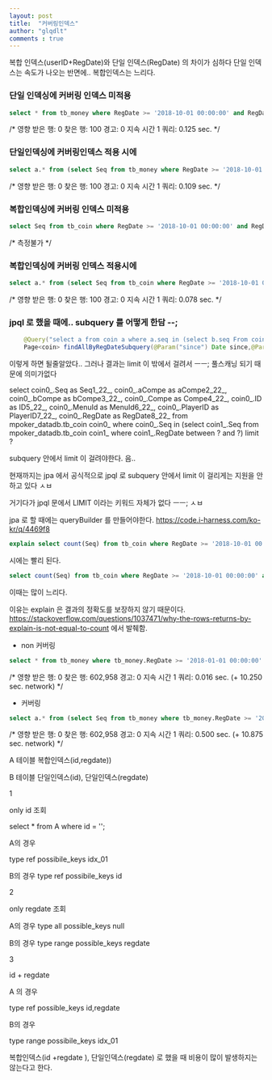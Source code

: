 ```yaml
---
layout: post
title:  "커버링인덱스"
author: "glqdlt"
comments : true
---
```



복합 인덱스(userID+RegDate)와 단일 인덱스(RegDate) 의 차이가 심하다
단일 인덱스는 속도가 나오는 반면에.. 복합인덱스는 느리다. 

### 단일 인덱싱에 커버링 인덱스 미적용

```sql
select * from tb_money where RegDate >= '2018-10-01 00:00:00' and RegDate <= '2018-10-02 00:00:00' limit 100
```
/* 영향 받은 행: 0  찾은 행: 100  경고: 0  지속 시간 1 쿼리: 0.125 sec. */


### 단일인덱싱에 커버링인덱스 적용 시에

```sql
select a.* from (select Seq from tb_money where RegDate >= '2018-10-01 00:00:00' and RegDate <= '2018-10-02 00:00:00' limit 100) b join tb_money a on b.Seq = a.Seq
```

/* 영향 받은 행: 0  찾은 행: 100  경고: 0  지속 시간 1 쿼리: 0.109 sec. */



### 복합인덱싱에 커버링 인덱스 미적용
```sql
select Seq from tb_coin where RegDate >= '2018-10-01 00:00:00' and RegDate <= '2018-10-02 00:00:00' limit 100
```
/* 측정불가 */

### 복합인덱싱에 커버링 인덱스 적용시에

```sql
select a.* from (select Seq from tb_coin where RegDate >= '2018-10-01 00:00:00' and RegDate <= '2018-10-02 00:00:00' limit 100) b join tb_coin a on b.Seq = a.Seq
```

/* 영향 받은 행: 0  찾은 행: 100  경고: 0  지속 시간 1 쿼리: 0.078 sec. */



### jpql 로 했을 때에.. subquery 를 어떻게 한담 --;
```java
    @Query("select a from coin a where a.seq in (select b.seq From coin b where b.regDate between :since and :until)")
    Page<coin> findAllByRegDateSubquery(@Param("since") Date since,@Param("until") Date until, Pageable page);
```
이렇게 하면 될줄알았다..
그러나 결과는 limit 이 밖에서 걸려서 ㅡㅡ; 풀스캐닝 되기 때문에 의미가없다

select coin0_.Seq as Seq1_22_, coin0_.aCompe as aCompe2_22_, coin0_.bCompe as bCompe3_22_, coin0_.Compe as Compe4_22_, coin0_.ID as ID5_22_, coin0_.MenuId as MenuId6_22_, coin0_.PlayerID as PlayerID7_22_, coin0_.RegDate as RegDate8_22_ from mpoker_datadb.tb_coin coin0_ where coin0_.Seq in (select coin1_.Seq from mpoker_datadb.tb_coin coin1_ where coin1_.RegDate between ? and ?) limit ?



subquery 안에서 limit 이 걸려야한다. 음..

현재까지는 jpa 에서 공식적으로 jpql 로 subquery 안에서 limit 이 걸리게는 지원을 안하고 있다 ㅅㅂ

거기다가 jpql 문에서 LIMIT 이라는 키워드 자체가 없다 ㅡㅡ; ㅅㅂ


jpa 로 할 때에는 queryBuilder 를 만들어야한다.
https://code.i-harness.com/ko-kr/q/4469f8

```sql
explain select count(Seq) from tb_coin where RegDate >= '2018-10-01 00:00:00' and RegDate <= '2018-10-03 00:00:00'
```
시에는 빨리 된다.

```sql
select count(Seq) from tb_coin where RegDate >= '2018-10-01 00:00:00' and RegDate <= '2018-10-03 00:00:00'
```
이때는 많이 느리다.

이유는 explain 은 결과의 정확도를 보장하지 않기 때문이다.
https://stackoverflow.com/questions/1037471/why-the-rows-returns-by-explain-is-not-equal-to-count
에서 발췌함.


+ non 커버링

```sql
select * from tb_money where tb_money.RegDate >= '2018-01-01 00:00:00' and tb_money.RegDate < '2018-01-02 00:00:00'
```
/* 영향 받은 행: 0  찾은 행: 602,958  경고: 0  지속 시간 1 쿼리: 0.016 sec. (+ 10.250 sec. network) */


+ 커버링

```sql
select a.* from (select Seq from tb_money where tb_money.RegDate >= '2018-01-01 00:00:00' and tb_money.RegDate < '2018-01-02 00:00:00') b join tb_money a where a.Seq = b.Seq
```
/* 영향 받은 행: 0  찾은 행: 602,958  경고: 0  지속 시간 1 쿼리: 0.500 sec. (+ 10.875 sec. network) */








A 테이블 복합인덱스(id,regdate)) 

B 테이블 단일인덱스(id), 단일인덱스(regdate)


1 

only id 조회

select * from A where id = '';

A의 경우

type ref possibile_keys idx_01

B의 경우
type ref possibile_keys id



2 

only regdate 조회


A의 경우
type all possible_keys null

B의 경우
type range possible_keys regdate

3 

id + regdate


A 의 경우 

type ref possible_keys id,regdate

B의 경우

type range possibile_keys idx_01



복합인덱스(id +regdate ), 단일인덱스(regdate) 로 했을 때 비용이 많이 발생하지는 않는다고 한다.